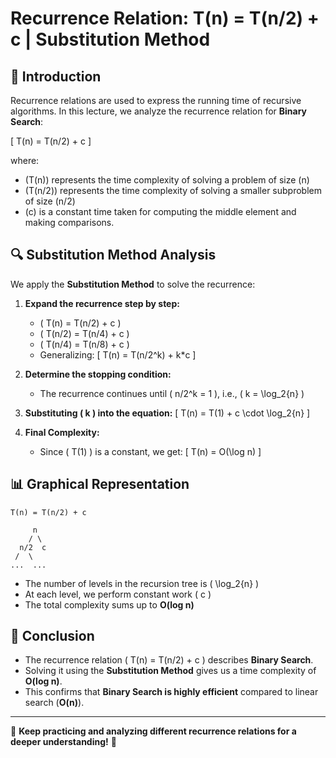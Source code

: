 # **Recurrence Relation: T(n) = T(n/2) + c | Substitution Method**

## **📌 Introduction**
Recurrence relations are used to express the running time of recursive algorithms. In this lecture, we analyze the recurrence relation for **Binary Search**:

\[ T(n) = T(n/2) + c \]

where:
- \(T(n)\) represents the time complexity of solving a problem of size \(n\)
- \(T(n/2)\) represents the time complexity of solving a smaller subproblem of size \(n/2\)
- \(c\) is a constant time taken for computing the middle element and making comparisons.

## **🔍 Substitution Method Analysis**
We apply the **Substitution Method** to solve the recurrence:

1. **Expand the recurrence step by step:**
   - \( T(n) = T(n/2) + c \)
   - \( T(n/2) = T(n/4) + c \)
   - \( T(n/4) = T(n/8) + c \)
   - Generalizing:
     \[ T(n) = T(n/2^k) + k*c \]

2. **Determine the stopping condition:**
   - The recurrence continues until \( n/2^k = 1 \), i.e., \( k = \log_2{n} \)

3. **Substituting \( k \) into the equation:**
   \[ T(n) = T(1) + c \cdot \log_2{n} \]

4. **Final Complexity:**
   - Since \( T(1) \) is a constant, we get:
     \[ T(n) = O(\log n) \]

## **📊 Graphical Representation**
```
T(n) = T(n/2) + c

     n
    / \
  n/2  c
 /  \
...  ...
```
- The number of levels in the recursion tree is \( \log_2{n} \)
- At each level, we perform constant work \( c \)
- The total complexity sums up to **O(log n)**

## **📌 Conclusion**
- The recurrence relation \( T(n) = T(n/2) + c \) describes **Binary Search**.
- Solving it using the **Substitution Method** gives us a time complexity of **O(log n)**.
- This confirms that **Binary Search is highly efficient** compared to linear search (**O(n)**).

---
📌 **Keep practicing and analyzing different recurrence relations for a deeper understanding!** 🚀


